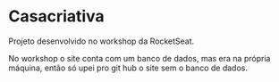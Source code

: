 # Casacriativa

Projeto desenvolvido no workshop da RocketSeat.

No workshop o site conta com um banco de dados, mas era na própria máquina, então só upei pro git hub o site sem o banco de dados.
